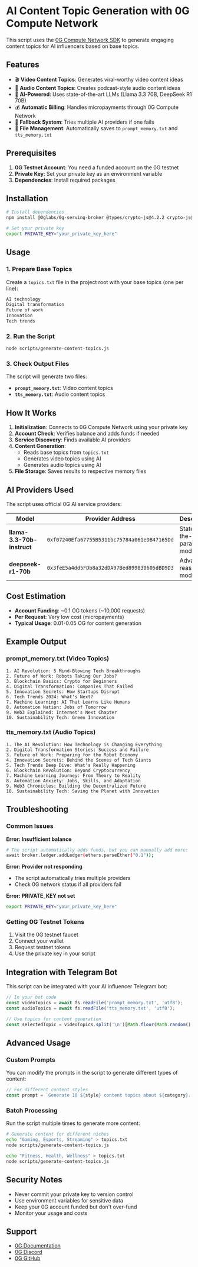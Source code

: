 # AI Content Topic Generation with 0G Compute Network

This script uses the [0G Compute Network SDK](https://docs.0g.ai/developer-hub/building-on-0g/compute-network/sdk) to generate engaging content topics for AI influencers based on base topics.

## Features

- 🎬 **Video Content Topics**: Generates viral-worthy video content ideas
- 🎵 **Audio Content Topics**: Creates podcast-style audio content ideas
- 🤖 **AI-Powered**: Uses state-of-the-art LLMs (Llama 3.3 70B, DeepSeek R1 70B)
- 💰 **Automatic Billing**: Handles micropayments through 0G Compute Network
- 🔄 **Fallback System**: Tries multiple AI providers if one fails
- 📁 **File Management**: Automatically saves to `prompt_memory.txt` and `tts_memory.txt`

## Prerequisites

1. **0G Testnet Account**: You need a funded account on the 0G testnet
2. **Private Key**: Set your private key as an environment variable
3. **Dependencies**: Install required packages

## Installation

```bash
# Install dependencies
npm install @0glabs/0g-serving-broker @types/crypto-js@4.2.2 crypto-js@4.2.0 --legacy-peer-deps

# Set your private key
export PRIVATE_KEY="your_private_key_here"
```

## Usage

### 1. Prepare Base Topics

Create a `topics.txt` file in the project root with your base topics (one per line):

```txt
AI technology
Digital transformation
Future of work
Innovation
Tech trends
```

### 2. Run the Script

```bash
node scripts/generate-content-topics.js
```

### 3. Check Output Files

The script will generate two files:

- **`prompt_memory.txt`**: Video content topics
- **`tts_memory.txt`**: Audio content topics

## How It Works

1. **Initialization**: Connects to 0G Compute Network using your private key
2. **Account Check**: Verifies balance and adds funds if needed
3. **Service Discovery**: Finds available AI providers
4. **Content Generation**: 
   - Reads base topics from `topics.txt`
   - Generates video topics using AI
   - Generates audio topics using AI
5. **File Storage**: Saves results to respective memory files

## AI Providers Used

The script uses official 0G AI service providers:

| Model | Provider Address | Description |
|-------|------------------|-------------|
| **llama-3.3-70b-instruct** | `0xf07240Efa67755B5311bc75784a061eDB47165Dd` | State-of-the-art 70B parameter model |
| **deepseek-r1-70b** | `0x3feE5a4dd5FDb8a32dDA97Bed899830605dBD9D3` | Advanced reasoning model |

## Cost Estimation

- **Account Funding**: ~0.1 OG tokens (~10,000 requests)
- **Per Request**: Very low cost (micropayments)
- **Typical Usage**: 0.01-0.05 OG for content generation

## Example Output

### prompt_memory.txt (Video Topics)
```
1. AI Revolution: 5 Mind-Blowing Tech Breakthroughs
2. Future of Work: Robots Taking Our Jobs?
3. Blockchain Basics: Crypto for Beginners
4. Digital Transformation: Companies That Failed
5. Innovation Secrets: How Startups Disrupt
6. Tech Trends 2024: What's Next?
7. Machine Learning: AI That Learns Like Humans
8. Automation Nation: Jobs of Tomorrow
9. Web3 Explained: Internet's Next Chapter
10. Sustainability Tech: Green Innovation
```

### tts_memory.txt (Audio Topics)
```
1. The AI Revolution: How Technology is Changing Everything
2. Digital Transformation Stories: Success and Failure
3. Future of Work: Preparing for the Robot Economy
4. Innovation Secrets: Behind the Scenes of Tech Giants
5. Tech Trends Deep Dive: What's Really Happening
6. Blockchain Revolution: Beyond Cryptocurrency
7. Machine Learning Journey: From Theory to Reality
8. Automation Anxiety: Jobs, Skills, and Adaptation
9. Web3 Chronicles: Building the Decentralized Future
10. Sustainability Tech: Saving the Planet with Innovation
```

## Troubleshooting

### Common Issues

**Error: Insufficient balance**
```bash
# The script automatically adds funds, but you can manually add more:
await broker.ledger.addLedger(ethers.parseEther("0.1"));
```

**Error: Provider not responding**
- The script automatically tries multiple providers
- Check 0G network status if all providers fail

**Error: PRIVATE_KEY not set**
```bash
export PRIVATE_KEY="your_private_key_here"
```

### Getting 0G Testnet Tokens

1. Visit the 0G testnet faucet
2. Connect your wallet
3. Request testnet tokens
4. Use the private key in your script

## Integration with Telegram Bot

This script can be integrated with your AI influencer Telegram bot:

```javascript
// In your bot code
const videoTopics = await fs.readFile('prompt_memory.txt', 'utf8');
const audioTopics = await fs.readFile('tts_memory.txt', 'utf8');

// Use topics for content generation
const selectedTopic = videoTopics.split('\n')[Math.floor(Math.random() * 10)];
```

## Advanced Usage

### Custom Prompts

You can modify the prompts in the script to generate different types of content:

```javascript
// For different content styles
const prompt = `Generate 10 ${style} content topics about ${category}...`;
```

### Batch Processing

Run the script multiple times to generate more content:

```bash
# Generate content for different niches
echo "Gaming, Esports, Streaming" > topics.txt
node scripts/generate-content-topics.js

echo "Fitness, Health, Wellness" > topics.txt
node scripts/generate-content-topics.js
```

## Security Notes

- Never commit your private key to version control
- Use environment variables for sensitive data
- Keep your 0G account funded but don't over-fund
- Monitor your usage and costs

## Support

- [0G Documentation](https://docs.0g.ai/)
- [0G Discord](https://discord.gg/0g)
- [0G GitHub](https://github.com/0glabs) 